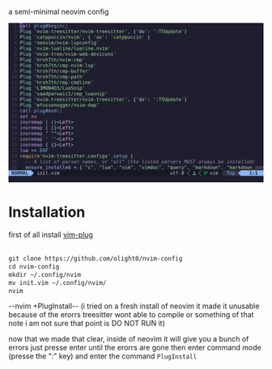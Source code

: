a semi-minimal neovim config

![Alt text](nvim.png)

# Installation
first of all install [vim-plug](https://github.com/junegunn/vim-plug)
```

git clone https://github.com/olight0/nvim-config
cd nvim-config
mkdir ~/.config/nvim
mv init.vim ~/.config/nvim/
nvim
```
--nvim +PlugInstall-- (i tried on a fresh install of neovim it made it unusable because of the erorrs treesitter wont able to compile or something of that note i am not sure that point is DO NOT RUN it)

now that we made that clear, inside of neovim it will give you a bunch of errors just presse enter until the erorrs are gone then enter command mode (presse the ":" key) and enter the command ```PlugInstall```

